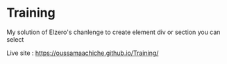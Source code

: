 # Training
My solution of Elzero's chanlenge
to create element div or section you can select 

Live site : https://oussamaachiche.github.io/Training/
